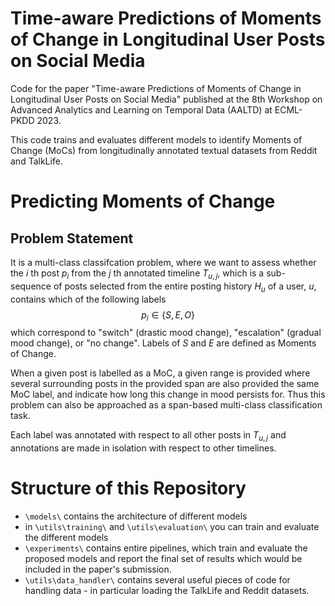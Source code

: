 # Time-aware Predictions of Moments of Change in Longitudinal User Posts on Social Media
Code for the paper "Time-aware Predictions of Moments of Change in Longitudinal User Posts on Social Media" published at the 8th Workshop on Advanced Analytics and Learning on Temporal Data (AALTD) at ECML-PKDD 2023.

This code trains and evaluates different models to identify Moments of Change (MoCs) from longitudinally annotated textual datasets from Reddit and TalkLife. 


# Predicting Moments of Change
## Problem Statement
It is a multi-class classifcation problem, where we want to assess whether the $i$ th post $p_{i}$ from the $j$ th annotated timeline $T_{u,j}$, which is a sub-sequence of posts selected from the entire posting history $H_{u}$ of a user, $u$, contains which of the following labels 
$$p_{i} \in \lbrace S,E,O \rbrace$$ 
which correspond to "switch" (drastic mood change), "escalation" (gradual mood change), or "no change". Labels of $S$ and $E$ are defined as Moments of Change. 

When a given post is labelled as a MoC, a given range is provided where several surrounding posts in the provided span are also provided the same MoC label, and indicate how long this change in mood persists for. Thus this problem can also be approached as a span-based multi-class classification task. 

Each label was annotated with respect to all other posts in $T_{u,j}$ and annotations are made in isolation with respect to other timelines. 

# Structure of this Repository

* `\models\` contains the architecture of different models
* in `\utils\training\` and `\utils\evaluation\` you can train and evaluate the different models
* `\experiments\` contains entire pipelines, which train and evaluate the proposed models and report the final set of results which would be included in the paper's submission.
* `\utils\data_handler\` contains several useful pieces of code for handling data - in particular loading the TalkLife and Reddit datasets.